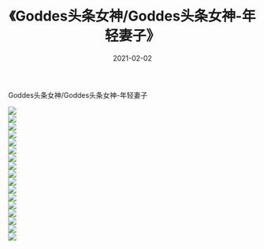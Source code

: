 ﻿---
layout: post
title:  《Goddes头条女神/Goddes头条女神-年轻妻子》
date:   2021-02-02
img: http://pic.660000.xyz/1:/网络美图/2021/Goddes头条女神/Goddes头条女神-年轻妻子/000.jpg
categories: [美女, 清纯, 唯美]
---

Goddes头条女神/Goddes头条女神-年轻妻子

 ![](http://pic.660000.xyz/1:/网络美图/2021/Goddes头条女神/Goddes头条女神-年轻妻子/001.jpg) <br>![](http://pic.660000.xyz/1:/网络美图/2021/Goddes头条女神/Goddes头条女神-年轻妻子/002.jpg) <br>![](http://pic.660000.xyz/1:/网络美图/2021/Goddes头条女神/Goddes头条女神-年轻妻子/003.jpg) <br>![](http://pic.660000.xyz/1:/网络美图/2021/Goddes头条女神/Goddes头条女神-年轻妻子/004.jpg) <br>![](http://pic.660000.xyz/1:/网络美图/2021/Goddes头条女神/Goddes头条女神-年轻妻子/005.jpg) <br>![](http://pic.660000.xyz/1:/网络美图/2021/Goddes头条女神/Goddes头条女神-年轻妻子/006.jpg) <br>![](http://pic.660000.xyz/1:/网络美图/2021/Goddes头条女神/Goddes头条女神-年轻妻子/007.jpg) <br>![](http://pic.660000.xyz/1:/网络美图/2021/Goddes头条女神/Goddes头条女神-年轻妻子/008.jpg) <br>![](http://pic.660000.xyz/1:/网络美图/2021/Goddes头条女神/Goddes头条女神-年轻妻子/009.jpg) <br>![](http://pic.660000.xyz/1:/网络美图/2021/Goddes头条女神/Goddes头条女神-年轻妻子/010.jpg) <br>![](http://pic.660000.xyz/1:/网络美图/2021/Goddes头条女神/Goddes头条女神-年轻妻子/011.jpg) <br>![](http://pic.660000.xyz/1:/网络美图/2021/Goddes头条女神/Goddes头条女神-年轻妻子/012.jpg) <br>![](http://pic.660000.xyz/1:/网络美图/2021/Goddes头条女神/Goddes头条女神-年轻妻子/013.jpg) <br>![](http://pic.660000.xyz/1:/网络美图/2021/Goddes头条女神/Goddes头条女神-年轻妻子/014.jpg) <br>![](http://pic.660000.xyz/1:/网络美图/2021/Goddes头条女神/Goddes头条女神-年轻妻子/015.jpg) <br>![](http://pic.660000.xyz/1:/网络美图/2021/Goddes头条女神/Goddes头条女神-年轻妻子/016.jpg) <br>![](http://pic.660000.xyz/1:/网络美图/2021/Goddes头条女神/Goddes头条女神-年轻妻子/017.jpg) <br>